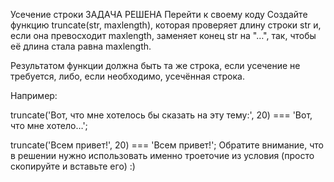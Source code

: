 Усечение строки
ЗАДАЧА РЕШЕНА
Перейти к своему коду
Создайте функцию truncate(str, maxlength), которая проверяет длину строки str и, если она превосходит
 maxlength, заменяет конец str на "…", так, чтобы её длина стала равна maxlength.

Результатом функции должна быть та же строка, если усечение не требуется, либо, если необходимо, 
усечённая строка.

Например:

truncate('Вот, что мне хотелось бы сказать на эту тему:', 20) === 'Вот, что мне хотело…';

truncate('Всем привет!', 20) === 'Всем привет!';
Обратите внимание, что в решении нужно использовать именно троеточие из условия (просто скопируйте 
и вставьте его) :)
